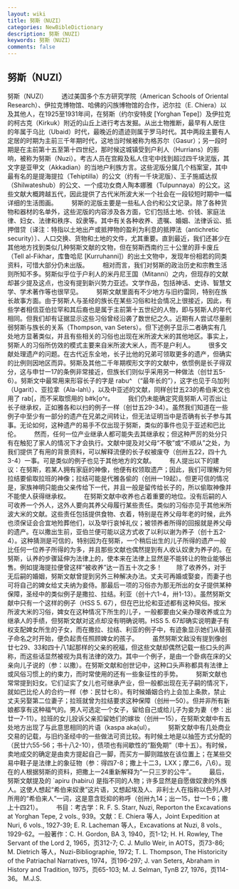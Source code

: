 ```yaml
---
layout: wiki
title: 努斯（NUZI）
categories: NewBibleDictionary
description: 努斯（NUZI）
keywords: 努斯（NUZI）
comments: false
---
```


## 努斯（NUZI）



努斯（NUZI）
　　透过美国多个东方研究学院（American Schools of
Oriental Research）、伊拉克博物馆、哈佛的闪族博物馆的合作，迟尔拉（E. Chiera）以及其他人，在1925至1931年间，在努斯（约尔安特皮 [Yorghan Tepe]）及伊拉克的柯古克（Kirkuk）附近的山丘上进行考古发掘。从出土物推断，最早有人居住的年属于乌比（Ubaid）时代，最晚近的遗迹则属于罗马时代。其中两段主要有人定居的时期为主前三千年期时代，这地当时候被称为格苏尔（Gasur）；另一段时期是在主前第十五至第十四世纪，那时候这城镇受到户利人（Hurrians）的影响，被称为努斯（Nuzi）。考古人员在宫殿及私人住宅中找到超过四千块泥版，其文字是亚甲文（Akkadian）的当地户利族方言。这些泥版分属几个档案室，其中最有名的是提海提拉（Tehiptilla）的公文（约有一千块泥版）、王子施威达叔（Shilwateshub）的公文、一个成功女商人陶本娜雅（Tulpunnaya）的公文。这些文献大概跨越五代，因此提供了古代米所波大米一个社会在一段较短时期中一幅详细的生活图画。
　　努斯的泥版主要是一些私人合约和公文记录。除了各种货物和器材的名单外，这些泥版的内容涉及各方面，它们包括土地、价钱、家庭法律、妇女、法律和秩序、奴隶等。其中有关各种收养、遗嘱、婚姻、法律诉讼、抵押借贷〔译注：特指以土地出产或抵押物的盈利为利息的抵押法（antichretic security）〕、人口交换、货物和土地的文件，尤其重要。直到最近，我们还甚少在其他地方找到类似几种努斯文献的文物，但在努斯西南约三十公里的菲卡废丘（Tell al-Fikhar，库鲁哈尼 [Kurruhanni]）的出土文物中，发现年份相若的同类资料，可惜大部分仍未出版。
　　相对而言，我们对努斯的政治历史和宗教生活则所知不多。努斯似乎位于户利人的米丹尼王国（Mitanni）之内，但现存的文献却甚少提及这点，也没有提到新兴势力亚述。文学作品，包括神话、史诗、智慧文学、学术著作等也很罕见。
　　努斯文献里面有不少地方与旧约雷同，特别在族长故事方面。由于努斯人与圣经的族长在某些习俗和社会情况上很接近，因此，有些学者相信亚伯拉罕和其后裔也是属于主前第十五世纪的人物，即与努斯人的年代相同。但我们却有证据显示这些习俗曾经沿袭了数世纪之久。近期有人尝试尽量削弱努斯与族长的关系（Thompson, van Seters）。但下述例子显示二者确实有几处地方显著类似，并且有些相关的习俗也出现在米所波大米的其他地区。事实上，努斯人的习俗所仿效的模式主要来自米所波大米人，而不是户利人。
　　很多文献处理遗产的问题。在古代近东全地，长子比他的兄弟可领取更多的遗产，但确实的比例则因地区而异。努斯及其他二千年期楔形文字的文献中，依惯例是长子得双分，这与申廿一17的条例非常接近，但族长们则似乎采用另一种做法（创廿五5-6）。努斯文中最常用来形容长子的字是 rabu^ （“最年长的”），这字也见于乌加列（Ugarit）、亚拉拿（Ala-lah\），以及中亚述的文献，同样创廿五23的希伯来文也用了 rab[，而不采取惯用的 b#k[o^r。
　　我们仍未能确定究竟努斯人可否出让长子继承权，正如雅各和以扫的例子一样（创廿五29-34）。虽然我们知道在一些例子中至少有一部分的遗产在兄弟之间转让，但无法证明当中是否确有长子参与其事。无论如何，这种遗产的易手不仅出现于努斯，类似的事件也见于亚述和巴比伦。
　　然而，任何一位产业继承人都可能失去其继承权；但这种严厉的处分只有在触犯了家人的情况下才会执行。文献中提及对父母“不敬”或“不顺从”之处，为我们提供了有用的背景资料，可以解释流便的长子权被废夺（创卅五22，四十九3-4）一事。可是类似的例子也见于其他地方的文献。
　　有人提出以下的建议：在努斯，若某人拥有家庭的神像，他便有权领取遗产；因此，我们可理解为何拉结要偷取拉班的神像；拉结可能是代雅各偷的（创卅一19起）。但更可信的情况是，家族神明只能由父亲传给下一代，并且一般是留传给长子的，所以偷取神像并不能使人获得继承权。
　　在努斯文献中收养也占着重要的地位。没有后嗣的人可收养一个外人，这外人要向其养父母履行某些责任。类似的习俗亦见于其他米所波大米的文献。这些责任包括提供食物、衣着，特别是在养父母年老的时候，此外也须保证会合宜地殓葬他们，以及举行哀悼礼仪；被领养者所得的回报就是养父母的遗产。在以撒出生前，亚伯兰便可能以这方式收了以利以谢为养子（创十五2-4）。这种猜测是可信的，特别因为在努斯，一个稍后出生的儿子所得的遗产一般比任何一位养子所得的为多，并且那些文献也偶然提到有人收认奴隶为养子的。在努斯，认养的步骤延伸为法律上的，使本来在法律上显然是不能转让的物业能够出售。例如提海提拉便曾这样“被收养”达一百五十次之多！
　　除了收养外，对于无后嗣的婚姻，努斯文献曾提到另外三种解决办法。丈夫可再婚或娶妾，而妻子也可将自己的婢女给丈夫纳为妾侍。那最后一项的习俗亦为那无所出的女子提供某种保障，圣经中的类似例子是撒拉、拉结。利亚（创十六1-4，卅1-13）。虽然努斯文献中只有一个这样的例子（HSS
5. 67），但在巴比伦和亚述都有这种风俗。按米所波大米的习俗，婢女在这种情况下所生的儿子，一般都要由父亲办理收养或立为继承人的手绩，但努斯文献对这点却没有明确说明。HSS
5. 67却确实说明妻子有权支配婢女所生的子女，而在撒拉、拉结、利亚的例子中，有迹象显示她们从替孩子命名之时开始，便负起责任照顾婢女的孩子。
　　虽然努斯文敌没有提到像创廿七29、33和四十八1起那样的父亲的祝福，但这些文献却偶然记载一些口头的声称，而这些话显然被视为具有法律的效力。其中一个例子，是由一个卧病在床的父亲向儿子说的（参：以撒）。在努斯文献和创世记中，这种口头声称都具有法律上或风俗习惯上的约束力，而时常使用的还有一些象征性的手势。
　　努斯文献也常常提到妇女。它们证实了女儿也可继承产业，但一般都出现在无子嗣的情况下，就如巴比伦人的合约一样（参：民廿七8）。有时候婚姻合约上会加上条款，禁止丈夫另娶第二位妻子；拉班就曾为拉结要求这种保障（创卅一50）。但并非所有新娘都享有这种福气的。男人可选定一个女子，留给自己或给儿子为妾为妻（参：出廿一7-11）。拉班的女儿投诉父亲扣留她们的嫁妆（创卅一15），在努斯文献中有五处地方出现了与此意思相同的片语（kaspa aka{ul）。
　　努斯文献中有几处商业交易的记载，与旧约圣经中的一些做法可资比较。有时候土地是以抽签方式分配的（民廿六55-56；书十八2-10），债项也有间歇性的“豁免期”（申十五）。有时候，卖地成交的确定是由卖方提起自己一脚，而买方一脚则踏放在该位置上；在某些交易中鞋子是法律上的象征物（参：得四7-8；撒上十二3，LXX；摩二6，八6）。现在的人根据努斯的资料，把撒上一24重新解释为“一只三岁的公牛”。
　　最后，努斯文献提及的 `apiru (habiru) 是指不同的人物；许多显然是自愿做奴隶的外族人。这使人想起“希伯来奴隶”这片语，又想起埃及人、非利士人在指称以色列人时所用的“希伯来人”一词，这是意含贬抑的称呼（创卅九14；出一15，廿一1-6；撒上十四21）。
　　书目：考古学：R. F. S. Starr, Nuzi, Reporton the Excavations at Yorghan Tepe, 2 vols., 939。文献：E. Chiera 等人，Joint Expedition at Nuri, 6 vols., 1927-39; E. R. Lacheman 等人，Excavations at Nuzi, 8 vols., 1929-62。一般著作：C. H. Gordon, BA 3, 1940，页1-12; H. H. Rowley, The Servant of the Lord 2, 1965，页312-7; C. J. Mullo Weir, in
AOTS，页73-86; M. Dietrich 等人，Nuzi-Bibliographie, 1972; T. L. Thompson, The
Historicity of the Patriachal Narratives, 1974，页196-297; J. van Seters, Abraham in History and Tradition, 1975，页65-103; M. J. Selman, TynB 27, 1976，页114-36。
M.J.S.




